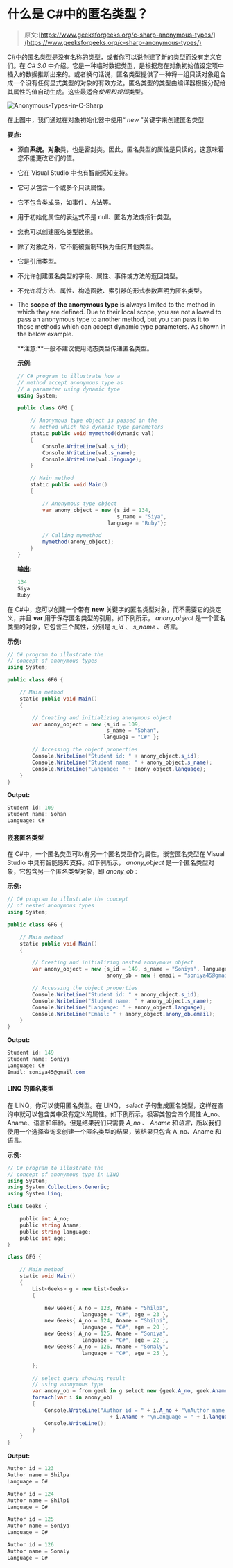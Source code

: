 # 什么是 C#中的匿名类型？

> 原文:[https://www.geeksforgeeks.org/c-sharp-anonymous-types/](https://www.geeksforgeeks.org/c-sharp-anonymous-types/)

C#中的匿名类型是没有名称的类型，或者你可以说创建了新的类型而没有定义它们。在 *C# 3.0* 中介绍。它是一种临时数据类型，是根据您在对象初始值设定项中插入的数据推断出来的。或者换句话说，匿名类型提供了一种将一组只读对象组合成一个没有任何显式类型的对象的有效方法。匿名类型的类型由编译器根据分配给其属性的值自动生成。这些最适合*使用和投掷*类型。

![Anonymous-Types-in-C-Sharp](img/5aaa00995397ae29c899e8be5c76b07e.png)

在上图中，我们通过在对象初始化器中使用“ *new* ”关键字来创建匿名类型

**要点:**

*   源自**系统。对象**类，也是密封类。因此，匿名类型的属性是只读的，这意味着您不能更改它们的值。
*   它在 Visual Studio 中也有智能感知支持。
*   它可以包含一个或多个只读属性。
*   它不包含类成员，如事件、方法等。
*   用于初始化属性的表达式不是 null、匿名方法或指针类型。
*   您也可以创建匿名类型数组。
*   除了对象之外，它不能被强制转换为任何其他类型。
*   它是引用类型。
*   不允许创建匿名类型的字段、属性、事件或方法的返回类型。
*   不允许将方法、属性、构造函数、索引器的形式参数声明为匿名类型。
*   The **scope of the anonymous type** is always limited to the method in which they are defined. Due to their local scope, you are not allowed to pass an anonymous type to another method, but you can pass it to those methods which can accept dynamic type parameters. As shown in the below example.

    **注意:**一般不建议使用动态类型传递匿名类型。

    **示例:**

    ```cs
    // C# program to illustrate how a 
    // method accept anonymous type as 
    // a parameter using dynamic type
    using System;

    public class GFG {

        // Anonymous type object is passed in the 
        // method which has dynamic type parameters
        static public void mymethod(dynamic val)
        {
            Console.WriteLine(val.s_id);
            Console.WriteLine(val.s_name);
            Console.WriteLine(val.language);
        }

        // Main method
        static public void Main()
        {

            // Anonymous type object
            var anony_object = new {s_id = 134, 
                                    s_name = "Siya", 
                                 language = "Ruby"};

            // Calling mymethod
            mymethod(anony_object);
        }
    }
    ```

    **输出:**

    ```cs
    134
    Siya
    Ruby

    ```

在 C#中，您可以创建一个带有 **new** 关键字的匿名类型对象，而不需要它的类定义，并且 **var** 用于保存匿名类型的引用。如下例所示， *anony_object* 是一个匿名类型的对象，它包含三个属性，分别是 *s_id* 、 *s_name* 、*语言*。

**示例:**

```cs
// C# program to illustrate the
// concept of anonymous types
using System;

public class GFG {

    // Main method
    static public void Main()
    {

        // Creating and initializing anonymous object
        var anony_object = new {s_id = 109,
                                s_name = "Sohan", 
                               language = "C#" };

        // Accessing the object properties
        Console.WriteLine("Student id: " + anony_object.s_id);
        Console.WriteLine("Student name: " + anony_object.s_name);
        Console.WriteLine("Language: " + anony_object.language);
    }
}
```

**Output:**

```cs
Student id: 109
Student name: Sohan
Language: C#

```

#### 嵌套匿名类型

在 C#中，一个匿名类型可以有另一个匿名类型作为属性。嵌套匿名类型在 Visual Studio 中具有智能感知支持。如下例所示， *anony_object* 是一个匿名类型对象，它包含另一个匿名类型对象，即 *anony_ob* :

**示例:**

```cs
// C# program to illustrate the concept
// of nested anonymous types
using System;

public class GFG {

    // Main method
    static public void Main()
    {

        // Creating and initializing nested anonymous object
        var anony_object = new {s_id = 149, s_name = "Soniya", language = "C#",
                                anony_ob = new { email = "soniya45@gmail.com"}};

        // Accessing the object properties
        Console.WriteLine("Student id: " + anony_object.s_id);
        Console.WriteLine("Student name: " + anony_object.s_name);
        Console.WriteLine("Language: " + anony_object.language);
        Console.WriteLine("Email: " + anony_object.anony_ob.email);
    }
}
```

**Output:**

```cs
Student id: 149
Student name: Soniya
Language: C#
Email: soniya45@gmail.com

```

#### LINQ 的匿名类型

在 LINQ，你可以使用匿名类型。在 LINQ， *select* 子句生成匿名类型，这样在查询中就可以包含类中没有定义的属性。如下例所示，极客类包含四个属性:A_no、Aname、语言和年龄。但是结果我们只需要 *A_no* 、 *Aname* 和*语言*，所以我们使用一个选择查询来创建一个匿名类型的结果，该结果只包含 A_no、Aname 和语言。

**示例:**

```cs
// C# program to illustrate the 
// concept of anonymous type in LINQ
using System;
using System.Collections.Generic;
using System.Linq;

class Geeks {

    public int A_no;
    public string Aname;
    public string language;
    public int age;
}

class GFG {

    // Main method
    static void Main()
    {
        List<Geeks> g = new List<Geeks> 
        {

            new Geeks{ A_no = 123, Aname = "Shilpa",
                        language = "C#", age = 23 },
            new Geeks{ A_no = 124, Aname = "Shilpi",
                        language = "C#", age = 20 },
            new Geeks{ A_no = 125, Aname = "Soniya", 
                        language = "C#", age = 22 },
            new Geeks{ A_no = 126, Aname = "Sonaly", 
                        language = "C#", age = 25 },

        };

        // select query showing result
        // using anonymous type
        var anony_ob = from geek in g select new {geek.A_no, geek.Aname, geek.language};
        foreach(var i in anony_ob)
        {
            Console.WriteLine("Author id = " + i.A_no + "\nAuthor name = " 
                                 + i.Aname + "\nLanguage = " + i.language);
            Console.WriteLine();
        }
    }
}
```

**Output:**

```cs
Author id = 123
Author name = Shilpa
Language = C#

Author id = 124
Author name = Shilpi
Language = C#

Author id = 125
Author name = Soniya
Language = C#

Author id = 126
Author name = Sonaly
Language = C#

```